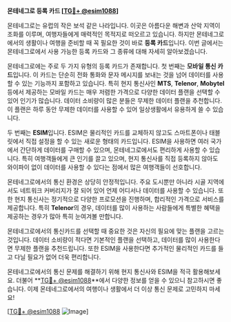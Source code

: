 **몬테네그로 등록 카드 [[TG💪+ @esim1088](https://t.me/s/esim1088)]**

몬테네그로는 유럽의 작은 보석 같은 나라입니다. 이곳은 아름다운 해변과 산악 지역이 조화를 이루며, 여행자들에게 매력적인 목적지로 떠오르고 있습니다. 하지만 몬테네그로에서의 생활이나 여행을 준비할 때 꼭 필요한 것이 바로 **등록 카드**입니다. 이번 글에서는 몬테네그로에서 사용 가능한 등록 카드와 그 종류에 대해 자세히 알아보겠습니다.

몬테네그로에는 주로 두 가지 유형의 등록 카드가 존재합니다. 첫 번째는 **모바일 통신 카드**입니다. 이 카드는 단순히 전화 통화와 문자 메시지를 보내는 것을 넘어 데이터를 사용할 수 있는 기능까지 포함하고 있습니다. 특히 현지 통신사인 **MTS**, **Telenor**, **Mobytel** 등에서 제공하는 모바일 카드는 매우 저렴한 가격으로 다양한 데이터 플랜을 선택할 수 있어 인기가 많습니다. 데이터 소비량이 많은 분들은 무제한 데이터 플랜을 추천합니다. 이 플랜은 하루 동안 무제한 데이터를 사용할 수 있어 일상생활에서 유용하게 쓸 수 있습니다.

두 번째는 **ESIM**입니다. ESIM은 물리적인 카드를 교체하지 않고도 스마트폰이나 태블릿에서 직접 설정을 할 수 있는 새로운 형태의 카드입니다. ESIM을 사용하면 여러 국가에서 간단하게 데이터를 구매할 수 있으며, 몬테네그로에서도 편리하게 사용할 수 있습니다. 특히 여행객들에게 큰 인기를 끌고 있으며, 현지 통신사를 직접 등록하지 않아도 와이파이 없이 데이터를 사용할 수 있다는 점에서 많은 여행객들이 선호합니다.

몬테네그로에서의 통신 환경은 상당히 안정적입니다. 주요 도시뿐만 아니라 시골 지역에서도 네트워크 커버리지가 잘 되어 있어 언제 어디서나 데이터를 사용할 수 있습니다. 또한 현지 통신사는 정기적으로 다양한 프로모션을 진행하며, 합리적인 가격으로 서비스를 제공합니다. 특히 **Telenor**의 경우, 데이터를 많이 사용하는 사람들에게 특별한 혜택을 제공하는 경우가 많아 특히 눈여겨볼 만합니다.

몬테네그로에서의 통신카드를 선택할 때 중요한 것은 자신의 필요에 맞는 플랜을 고르는 것입니다. 데이터 소비량이 적다면 기본적인 플랜을 선택하고, 데이터를 많이 사용한다면 무제한 플랜을 추천드립니다. 또한 ESIM을 사용한다면 추가적인 물리적인 카드를 들고 다닐 필요가 없어 더욱 편리합니다.

몬테네그로에서의 통신 문제를 해결하기 위해 현지 통신사와 ESIM을 적극 활용해보세요. 더불어 **[TG💪+ @esim1088](https://t.me/s/esim1088)**에서 다양한 정보를 얻을 수 있으니 참고하시면 좋습니다. 이제 몬테네그로에서의 여행이나 생활에서 더 이상 통신 문제로 고민하지 마세요!

[[TG💪+ @esim1088](https://t.me/s/esim1088) ![Image](https://i.postimg.cc/Y0z9fWf4/image.png)]